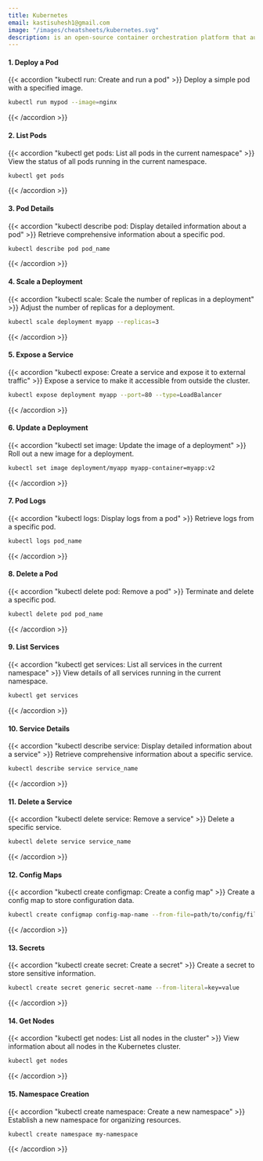 ```yaml
---
title: Kubernetes
email: kastisuhesh1@gmail.com
image: "/images/cheatsheets/kubernetes.svg"
description: is an open-source container orchestration platform that automates the deployment and management of containerized applications.
---
```


#### 1. Deploy a Pod

{{< accordion "kubectl run: Create and run a pod" >}}
Deploy a simple pod with a specified image.
<br>

```bash
kubectl run mypod --image=nginx
```

{{< /accordion >}}

#### 2. List Pods

{{< accordion "kubectl get pods: List all pods in the current namespace" >}}
View the status of all pods running in the current namespace.
<br>

```bash
kubectl get pods
```

{{< /accordion >}}

#### 3. Pod Details

{{< accordion "kubectl describe pod: Display detailed information about a pod" >}}
Retrieve comprehensive information about a specific pod.
<br>

```bash
kubectl describe pod pod_name
```

{{< /accordion >}}

#### 4. Scale a Deployment

{{< accordion "kubectl scale: Scale the number of replicas in a deployment" >}}
Adjust the number of replicas for a deployment.
<br>

```bash
kubectl scale deployment myapp --replicas=3
```

{{< /accordion >}}

#### 5. Expose a Service

{{< accordion "kubectl expose: Create a service and expose it to external traffic" >}}
Expose a service to make it accessible from outside the cluster.
<br>

```bash
kubectl expose deployment myapp --port=80 --type=LoadBalancer
```

{{< /accordion >}}

#### 6. Update a Deployment

{{< accordion "kubectl set image: Update the image of a deployment" >}}
Roll out a new image for a deployment.
<br>

```bash
kubectl set image deployment/myapp myapp-container=myapp:v2
```

{{< /accordion >}}

#### 7. Pod Logs

{{< accordion "kubectl logs: Display logs from a pod" >}}
Retrieve logs from a specific pod.
<br>

```bash
kubectl logs pod_name
```

{{< /accordion >}}

#### 8. Delete a Pod

{{< accordion "kubectl delete pod: Remove a pod" >}}
Terminate and delete a specific pod.
<br>

```bash
kubectl delete pod pod_name
```

{{< /accordion >}}

#### 9. List Services

{{< accordion "kubectl get services: List all services in the current namespace" >}}
View details of all services running in the current namespace.
<br>

```bash
kubectl get services
```

{{< /accordion >}}

#### 10. Service Details

{{< accordion "kubectl describe service: Display detailed information about a service" >}}
Retrieve comprehensive information about a specific service.
<br>

```bash
kubectl describe service service_name
```

{{< /accordion >}}

#### 11. Delete a Service

{{< accordion "kubectl delete service: Remove a service" >}}
Delete a specific service.
<br>

```bash
kubectl delete service service_name
```

{{< /accordion >}}

#### 12. Config Maps

{{< accordion "kubectl create configmap: Create a config map" >}}
Create a config map to store configuration data.
<br>

```bash
kubectl create configmap config-map-name --from-file=path/to/config/files
```

{{< /accordion >}}

#### 13. Secrets

{{< accordion "kubectl create secret: Create a secret" >}}
Create a secret to store sensitive information.
<br>

```bash
kubectl create secret generic secret-name --from-literal=key=value
```

{{< /accordion >}}

#### 14. Get Nodes

{{< accordion "kubectl get nodes: List all nodes in the cluster" >}}
View information about all nodes in the Kubernetes cluster.
<br>

```bash
kubectl get nodes
```

{{< /accordion >}}

#### 15. Namespace Creation

{{< accordion "kubectl create namespace: Create a new namespace" >}}
Establish a new namespace for organizing resources.
<br>

```bash
kubectl create namespace my-namespace
```

{{< /accordion >}}

